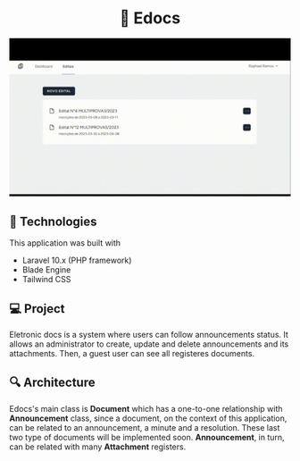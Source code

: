 <h1 style="text-align:center">📄 <b>Edocs</b></h1>

![Edocs demo](./assets/demo.gif)

## 🚀 Technologies

This application was built with

- Laravel 10.x (PHP framework)
- Blade Engine
- Tailwind CSS

##  💻 Project

Eletronic docs is a system where users can follow announcements status. It allows an administrator to create, update and delete announcements and its attachments. Then, a guest user can see all registeres documents.

## 🔍 Architecture

Edocs's main class is **Document** which has a one-to-one relationship with **Announcement** class, since a document, on the context of this application, can be related to an announcement, a minute and a resolution. These last two type of documents will be implemented soon. **Announcement**, in turn, can be related with many **Attachment** registers.